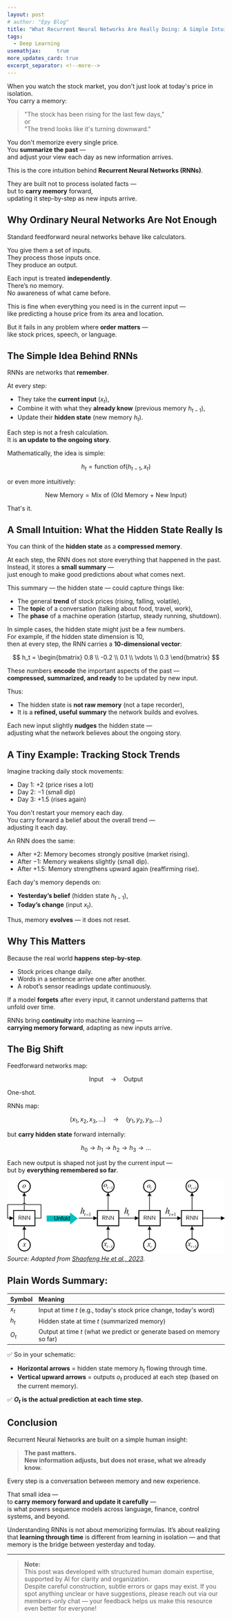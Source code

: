 ```yaml
---
layout: post
# author: "Epy Blog"
title: "What Recurrent Neural Networks Are Really Doing: A Simple Intuition"
tags:
  - Deep Learning
usemathjax:     true
more_updates_card: true
excerpt_separator: <!--more-->
---
```


When you watch the stock market, you don't just look at today's price in isolation.  
You carry a memory:

> "The stock has been rising for the last few days,"  
> or  
> "The trend looks like it's turning downward."
<!--more-->

You don't memorize every single price.  
You **summarize the past** —  
and adjust your view each day as new information arrives.



This is the core intuition behind **Recurrent Neural Networks (RNNs)**.

They are built not to process isolated facts —  
but to **carry memory** forward,  
updating it step-by-step as new inputs arrive.



## Why Ordinary Neural Networks Are Not Enough

Standard feedforward neural networks behave like calculators.

You give them a set of inputs.  
They process those inputs once.  
They produce an output.

Each input is treated **independently**.  
There’s no memory.  
No awareness of what came before.

This is fine when everything you need is in the current input —  
like predicting a house price from its area and location.

But it fails in any problem where **order matters** —  
like stock prices, speech, or language.



## The Simple Idea Behind RNNs

RNNs are networks that **remember**.

At every step:

- They take the **current input** ($x_t$),
- Combine it with what they **already know** (previous memory $h_{t-1}$),
- Update their **hidden state** (new memory $h_t$).

Each step is not a fresh calculation.  
It is **an update to the ongoing story**.

Mathematically, the idea is simple:

$$
h_t = \text{function of}(h_{t-1}, x_t)
$$

or even more intuitively:

$$
\text{New Memory} = \text{Mix of (Old Memory + New Input)}
$$

That's it.



## A Small Intuition: What the Hidden State Really Is

You can think of the **hidden state** as a **compressed memory**.

At each step, the RNN does not store everything that happened in the past.  
Instead, it stores a **small summary** —  
just enough to make good predictions about what comes next.

This summary — the hidden state — could capture things like:

- The general **trend** of stock prices (rising, falling, volatile),
- The **topic** of a conversation (talking about food, travel, work),
- The **phase** of a machine operation (startup, steady running, shutdown).

In simple cases, the hidden state might just be a few numbers.  
For example, if the hidden state dimension is 10,  
then at every step, the RNN carries a **10-dimensional vector**:

$$
h_t = \begin{bmatrix} 0.8 \\ -0.2 \\ 0.1 \\ \vdots \\ 0.3 \end{bmatrix}
$$

These numbers **encode** the important aspects of the past —  
**compressed, summarized, and ready** to be updated by new input.

Thus:

- The hidden state is **not raw memory** (not a tape recorder),
- It is a **refined, useful summary** the network builds and evolves.

Each new input slightly **nudges** the hidden state —  
adjusting what the network believes about the ongoing story.



## A Tiny Example: Tracking Stock Trends

Imagine tracking daily stock movements:

- Day 1: $+2$ (price rises a lot)
- Day 2: $-1$ (small dip)
- Day 3: $+1.5$ (rises again)

You don't restart your memory each day.  
You carry forward a belief about the overall trend —  
adjusting it each day.

An RNN does the same:

- After $+2$: Memory becomes strongly positive (market rising).
- After $-1$: Memory weakens slightly (small dip).
- After $+1.5$: Memory strengthens upward again (reaffirming rise).

Each day's memory depends on:
- **Yesterday’s belief** (hidden state $h_{t-1}$),
- **Today’s change** (input $x_t$).

Thus, memory **evolves** — it does not reset.



## Why This Matters

Because the real world **happens step-by-step**.

- Stock prices change daily.
- Words in a sentence arrive one after another.
- A robot’s sensor readings update continuously.

If a model **forgets** after every input, it cannot understand patterns that unfold over time.

RNNs bring **continuity** into machine learning —  
**carrying memory forward**, adapting as new inputs arrive.



## The Big Shift

Feedforward networks map:

$$
\text{Input} \quad \to \quad \text{Output}
$$

One-shot.

RNNs map:

$$
(x_1, x_2, x_3, \dots) \quad \to \quad (y_1, y_2, y_3, \dots)
$$

but **carry hidden state** forward internally:

$$
h_0 \to h_1 \to h_2 \to h_3 \to \dots
$$

Each new output is shaped not just by the current input —  
but by **everything remembered so far**.

![Schematic diagram of RNN unfolding over time](/assets/images/RNN-Schematic.png)
*Source: Adapted from [Shaofeng He et al., 2023](https://www.researchgate.net/publication/370058025_Research_on_modeling_and_predicting_of_BDS-3_satellite_clock_bias_using_the_LSTM_neural_network_model).*

## Plain Words Summary:

| Symbol | Meaning |
|:--|:--|
| $x_t$ | Input at time $t$ (e.g., today's stock price change, today's word) |
| $h_t$ | Hidden state at time $t$ (summarized memory) |
| $O_t$ | Output at time $t$ (what we predict or generate based on memory so far) |


  
✅ So in your schematic:

- **Horizontal arrows** = hidden state memory $h_t$ flowing through time.
- **Vertical upward arrows** = outputs $o_t$ produced at each step (based on the current memory).

✅ **$O_t$ is the actual prediction at each time step.**


## Conclusion

Recurrent Neural Networks are built on a simple human insight:

> **The past matters.  
> New information adjusts, but does not erase, what we already know.**

Every step is a conversation between memory and new experience.

That small idea —  
to **carry memory forward and update it carefully** —  
is what powers sequence models across language, finance, control systems, and beyond.

Understanding RNNs is not about memorizing formulas. It’s about realizing that **learning through time** is different from learning in isolation — and that memory is the bridge between yesterday and today.

---
> **Note:**  
> This post was developed with structured human domain expertise, supported by AI for clarity and organization.  
> Despite careful construction, subtle errors or gaps may exist. If you spot anything unclear or have suggestions, please reach out via our members-only chat — your feedback helps us make this resource even better for everyone!

